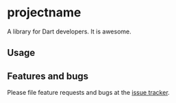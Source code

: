 # __projectname__

A library for Dart developers. It is awesome.

## Usage

## Features and bugs

Please file feature requests and bugs at the [issue tracker][tracker].

[tracker]: __homepage__/issues
